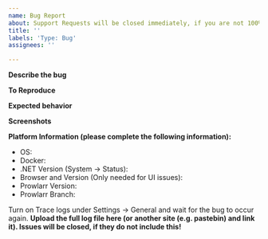 ```yaml
---
name: Bug Report
about: Support Requests will be closed immediately, if you are not 100% certain this is a bug please go to our Reddit or Discord first. Exceptions do not mean you found a bug!
title: ''
labels: 'Type: Bug'
assignees: ''

---
```

<!-- Support Requests will be closed immediately, if you are unsure go to our Reddit or Discord first. Exceptions do not mean you found a bug! -->
<!-- Note: Text between <!- and -> will be hidden -->
**Describe the bug**
<!-- A clear and concise description of what the bug is. -->

**To Reproduce**
<!-- Steps to reproduce the behavior:
1. Go to '...'
2. Click on '....'
3. Scroll down to '....'
4. See error -->

**Expected behavior**
<!-- A clear and concise description of what you expected to happen.-->

**Screenshots**
<!-- If applicable, add screenshots to help explain your problem.-->

**Platform Information (please complete the following information):**
 - OS: <!-- [e.g. Windows 10 2004 / Ubuntu 20.04] -->
 - Docker: <!-- [Yes/No] -->
 - .NET Version (System -> Status): <!--[e.g. .NET 5.0.1] -->
 - Browser and Version (Only needed for UI issues): <!--[e.g. chrome 86.0.4240.198] -->
 - Prowlarr Version: <!--[e.g. 0.1.2.1854-->
 - Prowlarr Branch: <!--[e.g. develop, nightly]-->

Turn on Trace logs under Settings -> General and wait for the bug to occur again.
**Upload the full log file here (or another site (e.g. pastebin) and link it). Issues will be closed, if they do not include this!**
<!-- Trace logs are named Prowlarr.trace.txt or Prowlarr.trace.#.txt and will contain "trace" in them-->
